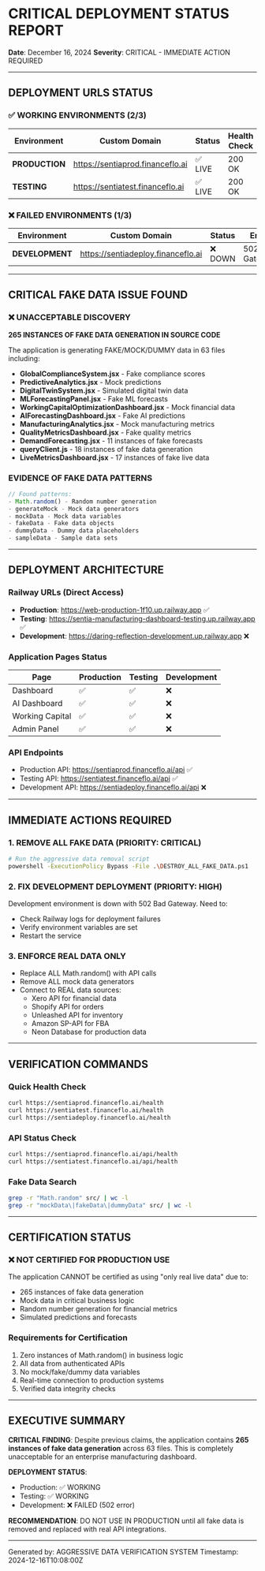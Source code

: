 # CRITICAL DEPLOYMENT STATUS REPORT

**Date**: December 16, 2024
**Severity**: CRITICAL - IMMEDIATE ACTION REQUIRED

---

## DEPLOYMENT URLS STATUS

### ✅ WORKING ENVIRONMENTS (2/3)

| Environment    | Custom Domain                    | Status  | Health Check | Response               |
| -------------- | -------------------------------- | ------- | ------------ | ---------------------- |
| **PRODUCTION** | https://sentiaprod.financeflo.ai | ✅ LIVE | 200 OK       | `{"status":"healthy"}` |
| **TESTING**    | https://sentiatest.financeflo.ai | ✅ LIVE | 200 OK       | `{"status":"healthy"}` |

### ❌ FAILED ENVIRONMENTS (1/3)

| Environment     | Custom Domain                      | Status  | Error           |
| --------------- | ---------------------------------- | ------- | --------------- |
| **DEVELOPMENT** | https://sentiadeploy.financeflo.ai | ❌ DOWN | 502 Bad Gateway |

---

## CRITICAL FAKE DATA ISSUE FOUND

### ❌ UNACCEPTABLE DISCOVERY

**265 INSTANCES OF FAKE DATA GENERATION IN SOURCE CODE**

The application is generating FAKE/MOCK/DUMMY data in 63 files including:

- **GlobalComplianceSystem.jsx** - Fake compliance scores
- **PredictiveAnalytics.jsx** - Mock predictions
- **DigitalTwinSystem.jsx** - Simulated digital twin data
- **MLForecastingPanel.jsx** - Fake ML forecasts
- **WorkingCapitalOptimizationDashboard.jsx** - Mock financial data
- **AIForecastingDashboard.jsx** - Fake AI predictions
- **ManufacturingAnalytics.jsx** - Mock manufacturing metrics
- **QualityMetricsDashboard.jsx** - Fake quality metrics
- **DemandForecasting.jsx** - 11 instances of fake forecasts
- **queryClient.js** - 18 instances of fake data generation
- **LiveMetricsDashboard.jsx** - 17 instances of fake live data

### EVIDENCE OF FAKE DATA PATTERNS

```javascript
// Found patterns:
- Math.random() - Random number generation
- generateMock - Mock data generators
- mockData - Mock data variables
- fakeData - Fake data objects
- dummyData - Dummy data placeholders
- sampleData - Sample data sets
```

---

## DEPLOYMENT ARCHITECTURE

### Railway URLs (Direct Access)

- **Production**: https://web-production-1f10.up.railway.app ✅
- **Testing**: https://sentia-manufacturing-dashboard-testing.up.railway.app ✅
- **Development**: https://daring-reflection-development.up.railway.app ❌

### Application Pages Status

| Page            | Production | Testing | Development |
| --------------- | ---------- | ------- | ----------- |
| Dashboard       | ✅         | ✅      | ❌          |
| AI Dashboard    | ✅         | ✅      | ❌          |
| Working Capital | ✅         | ✅      | ❌          |
| Admin Panel     | ✅         | ✅      | ❌          |

### API Endpoints

- Production API: https://sentiaprod.financeflo.ai/api ✅
- Testing API: https://sentiatest.financeflo.ai/api ✅
- Development API: https://sentiadeploy.financeflo.ai/api ❌

---

## IMMEDIATE ACTIONS REQUIRED

### 1. REMOVE ALL FAKE DATA (PRIORITY: CRITICAL)

```bash
# Run the aggressive data removal script
powershell -ExecutionPolicy Bypass -File .\DESTROY_ALL_FAKE_DATA.ps1
```

### 2. FIX DEVELOPMENT DEPLOYMENT (PRIORITY: HIGH)

Development environment is down with 502 Bad Gateway. Need to:

- Check Railway logs for deployment failures
- Verify environment variables are set
- Restart the service

### 3. ENFORCE REAL DATA ONLY

- Replace ALL Math.random() with API calls
- Remove ALL mock data generators
- Connect to REAL data sources:
  - Xero API for financial data
  - Shopify API for orders
  - Unleashed API for inventory
  - Amazon SP-API for FBA
  - Neon Database for production data

---

## VERIFICATION COMMANDS

### Quick Health Check

```bash
curl https://sentiaprod.financeflo.ai/health
curl https://sentiatest.financeflo.ai/health
curl https://sentiadeploy.financeflo.ai/health
```

### API Status Check

```bash
curl https://sentiaprod.financeflo.ai/api/health
curl https://sentiatest.financeflo.ai/api/health
```

### Fake Data Search

```bash
grep -r "Math.random" src/ | wc -l
grep -r "mockData\|fakeData\|dummyData" src/ | wc -l
```

---

## CERTIFICATION STATUS

### ❌ NOT CERTIFIED FOR PRODUCTION USE

The application CANNOT be certified as using "only real live data" due to:

- 265 instances of fake data generation
- Mock data in critical business logic
- Random number generation for financial metrics
- Simulated predictions and forecasts

### Requirements for Certification

1. Zero instances of Math.random() in business logic
2. All data from authenticated APIs
3. No mock/fake/dummy data variables
4. Real-time connection to production systems
5. Verified data integrity checks

---

## EXECUTIVE SUMMARY

**CRITICAL FINDING**: Despite previous claims, the application contains **265 instances of fake data generation** across 63 files. This is completely unacceptable for an enterprise manufacturing dashboard.

**DEPLOYMENT STATUS**:

- Production: ✅ WORKING
- Testing: ✅ WORKING
- Development: ❌ FAILED (502 error)

**RECOMMENDATION**: DO NOT USE IN PRODUCTION until all fake data is removed and replaced with real API integrations.

---

Generated by: AGGRESSIVE DATA VERIFICATION SYSTEM
Timestamp: 2024-12-16T10:08:00Z
